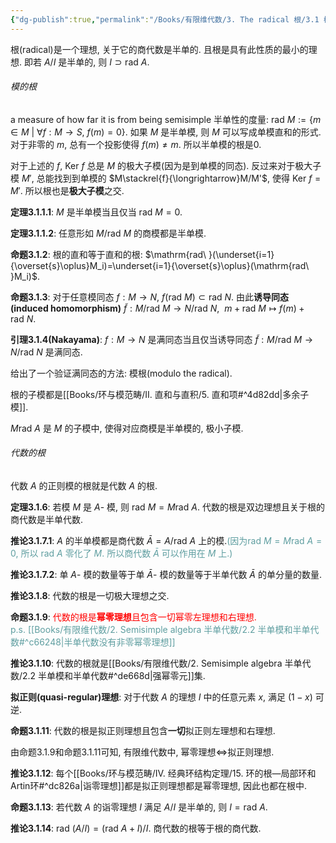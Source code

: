 ```yaml
---
{"dg-publish":true,"permalink":"/Books/有限维代数/3. The radical 根/3.1 模的根和代数的根/","dgPassFrontmatter":true,"created":"2024-08-10T16:11:26.456+08:00","updated":"2024-08-16T20:51:18.121+08:00"}
---
```


根(radical)是一个理想, 关于它的商代数是半单的. 且根是具有此性质的最小的理想. 即若 $A/I$ 是半单的, 则 $I\supset \mathrm{rad\ }A$.
###### 模的根

a measure of how far it is from being semisimple 半单性的度量:  $\mathrm{rad\ }M:=\{ m \in M\ |\ \forall f:M\rightarrow S,\ f(m)=0 \}$. 如果 $M$ 是半单模, 则 $M$ 可以写成单模直和的形式. 对于非零的 $m$, 总有一个投影使得 $f(m)\neq m$. 所以半单模的根是0.

对于上述的 $f$,  $\mathrm{Ker\ }f$ 总是 $M$ 的极大子模(因为是到单模的同态). 反过来对于极大子模 $M'$, 总能找到到单模的 $M\stackrel{f}{\longrightarrow}M/M'$, 使得 $\mathrm{Ker\ }f=M'$. 所以根也是**极大子模**之交.

**定理3.1.1.1**: $M$ 是半单模当且仅当 $\mathrm{rad\ }M=0$.

**定理3.1.1.2**: 任意形如 $M/\mathrm{rad\ }M$ 的商模都是半单模.

**命题3.1.2**: 根的直和等于直和的根:  $\mathrm{rad\ }(\underset{i=1}{\overset{s}\oplus}M_i)=\underset{i=1}{\overset{s}\oplus}(\mathrm{rad\ }M_i)$.

**命题3.1.3**: 对于任意模同态 $f:M\rightarrow N$,  $f(\mathrm{rad\ }M)\subset \mathrm{rad\ }N$. 由此**诱导同态(induced homomorphism)** $\widetilde{f}:M/\mathrm{rad\ }M\rightarrow N/\mathrm{rad\ }N,\ \ m+\mathrm{rad\ }M\mapsto f(m)+\mathrm{rad\ }N$.

**引理3.1.4(Nakayama)**:  $f:M\rightarrow N$ 是满同态当且仅当诱导同态 $\widetilde{f}:M/\mathrm{rad\ }M\rightarrow N/\mathrm{rad\ }N$ 是满同态.

给出了一个验证满同态的方法: 模根(modulo the radical).

根的子模都是[[Books/环与模范畴/Ⅱ. 直和与直积/5. 直和项#^4d82dd\|多余子模]].

 $M\mathrm{rad\ }A$ 是 $M$ 的子模中, 使得对应商模是半单模的, 极小子模.

###### 代数的根

代数 $A$ 的正则模的根就是代数 $A$ 的根.

**定理3.1.6**: 若模 $M$ 是 $A$- 模, 则 $\mathrm{rad\ }M=M\mathrm{rad\ }A$. 代数的根是双边理想且关于根的商代数是半单代数.

**推论3.1.7.1**: $A$ 的半单模都是商代数 $\bar{A}=A/\mathrm{rad\ }A$ 上的模.<font color=CadetBlue>(因为$\mathrm{rad\ }M=M\mathrm{rad\ }A=0$, 所以 $\mathrm{rad\ }A$ 零化了 $M$. 所以商代数 $\bar{A}$ 可以作用在 $M$ 上.)</font> 

**推论3.1.7.2**: 单 $A$- 模的数量等于单 $\bar{A}$- 模的数量等于半单代数 $\bar{A}$ 的单分量的数量. 

**推论3.1.8**: 代数的根是一切极大理想之交.

**命题3.1.9**: <font color=Red>代数的根是**幂零理想**且包含一切幂零左理想和右理想.</font><br/> <font color=CadetBlue>p.s. [[Books/有限维代数/2. Semisimple algebra 半单代数/2.2 半单模和半单代数#^c66248\|半单代数没有非零幂零理想]]</font>

**推论3.1.10**: 代数的根就是[[Books/有限维代数/2. Semisimple algebra 半单代数/2.2 半单模和半单代数#^de668d\|强幂零元]]集.

**拟正则(quasi-regular)理想**: 对于代数 $A$ 的理想 $I$ 中的任意元素 $x$, 满足 $(1-x)$ 可逆.

**命题3.1.11**: 代数的根是拟正则理想且包含**一切**拟正则左理想和右理想.

由命题3.1.9和命题3.1.11可知, 有限维代数中, 幂零理想$\Longleftrightarrow$拟正则理想.

**推论3.1.12**: 每个[[Books/环与模范畴/Ⅳ. 经典环结构定理/15. 环的根—局部环和Artin环#^dc826a\|诣零理想]]都是拟正则理想都是幂零理想, 因此也都在根中.

**命题3.1.13**: 若代数 $A$ 的诣零理想 $I$ 满足 $A/I$ 是半单的, 则 $I=\mathrm{rad\ }A$.

**推论3.1.14**:  $\mathrm{rad\ }(A/I)=(\mathrm{rad\ }A+I)/I$. 商代数的根等于根的商代数.